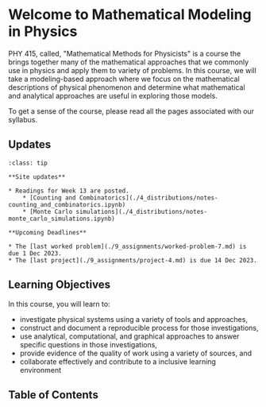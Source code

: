 
# Welcome to Mathematical Modeling in Physics 

PHY 415, called, "Mathematical Methods for Physicists" is a course the brings together many of the mathematical approaches that we commonly use in physics and apply them to variety of problems. In this course, we will take a modeling-based approach where we focus on the mathematical descriptions of physical phenomenon and determine what mathematical and analytical approaches are useful in exploring those models.

To get a sense of the course, please read all the pages associated with our syllabus.
 
## Updates

`````{admonition} Last updated: 20 Nov 2023
:class: tip

**Site updates**

* Readings for Week 13 are posted.
    * [Counting and Combinatorics](./4_distributions/notes-counting_and_combinatorics.ipynb)
    * [Monte Carlo simulations](./4_distributions/notes-monte_carlo_simulations.ipynb)

**Upcoming Deadlines**

* The [last worked problem](./9_assignments/worked-problem-7.md) is due 1 Dec 2023.
* The [last project](./9_assignments/project-4.md) is due 14 Dec 2023.

`````

## Learning Objectives
 
 In this course, you will learn to:
 
 * investigate physical systems using a variety of tools and approaches,
 * construct and document a reproducible process for those investigations,
 * use analytical, computational, and graphical approaches to answer specific questions in those investigations,
 * provide evidence of the quality of work using a variety of sources, and
 * collaborate effectively and contribute to a inclusive learning environment

## Table of Contents

```{tableofcontents}
```